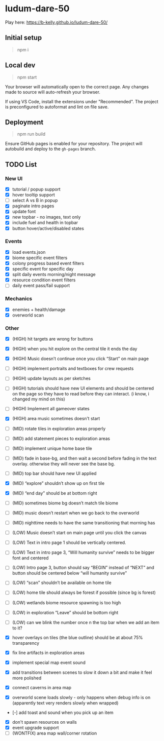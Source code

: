 # ludum-dare-50

Play here: https://b-kelly.github.io/ludum-dare-50/

## Initial setup

> npm i

## Local dev

> npm start

Your browser will automatically open to the correct page. Any changes made to source will auto-refresh your browser.

If using VS Code, install the extensions under "Recommended". The project is preconfigured to autoformat and lint on file save.

## Deployment

> npm run build

Ensure GitHub pages is enabled for your repository. The project will autobuild and deploy to the `gh-pages` branch.

## TODO List

### New UI

-   [x] tutorial / popup support
-   [x] hover tooltip support
-   [ ] select A vs B in popup
-   [x] paginate intro pages
-   [x] update font
-   [x] new topbar - no images, text only
-   [x] include fuel and health in topbar
-   [x] button hover/active/disabled states

### Events

-   [x] load events.json
-   [x] biome specific event filters
-   [x] colony progress based event filters
-   [x] specific event for specific day
-   [x] split daily events morning/night message
-   [x] resource condition event filters
-   [ ] daily event pass/fail support

### Mechanics

-   [x] enemies + health/damage
-   [x] overworld scan

### Other

-   [x] (HIGH) hit targets are wrong for buttons
-   [x] (HIGH) when you hit explore on the central tile it ends the day
-   [x] (HIGH) Music doesn’t continue once you click “Start” on main page
-   [ ] (HIGH) implement portraits and textboxes for crew requests
-   [ ] (HIGH) update layouts as per sketches
-   [ ] (HIGH) tutorials should have new UI elements and should be centered on the page so they have to read before they can interact. (i know, i changed my mind on this)
-   [ ] (HIGH) Implement all gameover states
-   [x] (HIGH) area music sometimes doesn't start

-   [ ] (MID) rotate tiles in exploration areas properly
-   [ ] (MID) add statement pieces to exploration areas
-   [ ] (MID) implement unique home base tile
-   [ ] (MID) fade in base-bg, and then wait a second before fading in the text overlay. otherwise they will never see the base bg.
-   [ ] (MID) top bar should have new UI applied
-   [x] (MID) “explore” shouldn’t show up on first tile
-   [x] (MID) “end day” should be at bottom right
-   [ ] (MID) sometimes biome bg doesn’t match tile biome
-   [ ] (MID) music doesn’t restart when we go back to the overworld
-   [ ] (MID) nighttime needs to have the same transitioning that morning has

-   [ ] (LOW) Music doesn’t start on main page until you click the canvas
-   [ ] (LOW) Text in intro page 1 should be vertically centered.
-   [ ] (LOW) Text in intro page 3, “Will humanity survive” needs to be bigger font and centered
-   [ ] (LOW) Intro page 3, button should say “BEGIN” instead of “NEXT” and button should be centered below “will humanity survive”
-   [ ] (LOW) “scan” shouldn’t be available on home tile
-   [ ] (LOW) home tile should always be forest if possible (since bg is forest)
-   [ ] (LOW) wetlands biome resource spawning is too high
-   [ ] (LOW) in exploration “Leave” should be bottom right
-   [ ] (LOW) can we blink the number once n the top bar when we add an item to it?

-   [x] hover overlays on tiles (the blue outline) should be at about 75% transparency
-   [x] fix line artifacts in exploration areas
-   [x] implement special map event sound
-   [x] add transitions between scenes to slow it down a bit and make it feel more polished
-   [x] connect caverns in area map
-   [x] overworld scene loads slowly - only happens when debug info is on (apparently text very renders slowly when wrapped)
-   [-] add toast and sound when you pick up an item
-   [x] don't spawn resources on walls
-   [x] event upgrade support
-   [ ] (WONTFIX) area map wall/corner rotation

